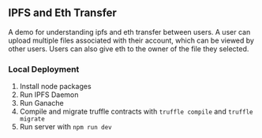## IPFS and Eth Transfer

A demo for understanding ipfs and eth transfer between users. A user can upload multiple files associated with their account, which can be viewed by other users. Users can also give eth to the owner of the file they selected.

### Local Deployment

1. Install node packages
2. Run IPFS Daemon
3. Run Ganache
4. Compile and migrate truffle contracts with `truffle compile` and `truffle migrate`
5. Run server with `npm run dev`